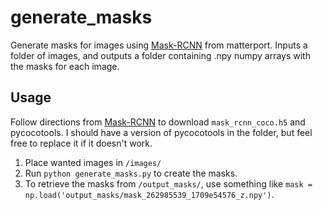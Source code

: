# generate_masks
Generate masks for images using [Mask-RCNN](https://github.com/matterport/Mask_RCNN) from matterport. Inputs a folder of images, and outputs a folder containing .npy numpy arrays with the masks for each image.

## Usage
Follow directions from [Mask-RCNN](https://github.com/matterport/Mask_RCNN) to download `mask_rcnn_coco.h5` and pycocotools. I should have a version of pycocotools in the folder, but feel free to replace it if it doesn't work. 

1. Place wanted images in `/images/`
2. Run `python generate_masks.py` to create the masks.
3. To retrieve the masks from `/output_masks/`, use something like `mask = np.load('output_masks/mask_262985539_1709e54576_z.npy')`. 
